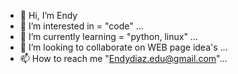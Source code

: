 - 👋 Hi, I’m Endy
- 👀 I’m interested in = "code" ...
- 🌱 I’m currently learning = "python, linux" ...
- 💞️ I’m looking to collaborate on WEB page idea's ...
- 📫 How to reach me "Endydiaz.edu@gmail.com"...

